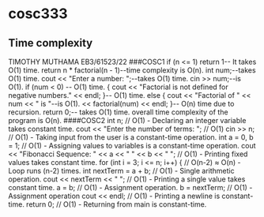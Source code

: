 # cosc333
## Time complexity
TIMOTHY MUTHAMA
EB3/61523/22
###COSC1
if (n <= 1) return 1-- It takes O(1) time.
return n * factorial(n - 1)--time complexity is O(n).
int num;--takes O(1) time.
cout << "Enter a number: ";--takes O(1) time.
cin >> num;--is O(1).
if (num < 0) -- O(1) time.
{ cout << "Factorial is not defined for negative numbers." << endl; }-- O(1) time.
else { cout << "Factorial of " << num << " is "--is O(1).
<< factorial(num) << endl; }-- O(n) time due to recursion.
return 0;-- takes O(1) time.
overall time complexity of the program is O(n).
####COSC2
    int n; // O(1) - Declaring an integer variable takes constant time.
    cout << "Enter the number of terms: ";  // O(1) 
    cin >> n;  // O(1) - Taking input from the user is a constant-time operation.
    int a = 0, b = 1; // O(1) - Assigning values to variables is a constant-time operation.
    cout << "Fibonacci Sequence: " << a << " " << b << " ";  // O(1) - Printing fixed values takes constant time.
    for (int i = 3; i <= n; i++) {  // O(n-2) ≈ O(n) - Loop runs (n-2) times.
    int nextTerm = a + b;  // O(1) - Single arithmetic operation.
   cout << nextTerm << " "; // O(1) - Printing a single value takes constant time.
  a = b;  // O(1) - Assignment operation.
  b = nextTerm;  // O(1) - Assignment operation
  cout << endl;  // O(1) - Printing a newline is constant-time.
 return 0; // O(1) - Returning from main is constant-time.


